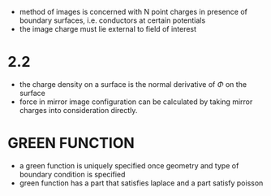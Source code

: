- method of images is concerned with N point charges in presence of boundary surfaces, i.e. conductors at certain potentials
- the image charge must lie external to field of interest

# 2.2 
- the charge density on a surface is the normal derivative of $\Phi$ on the surface
- force in mirror image configuration can be calculated by taking mirror charges into consideration directly. 



# GREEN FUNCTION
- a green function is uniquely specified once geometry and type of boundary condition is specified
- green function has a part that satisfies laplace and a part satisfy poisson